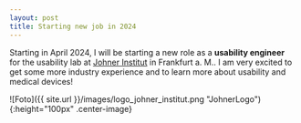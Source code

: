 ```yaml
---
layout: post
title: Starting new job in 2024
---
```

Starting in April 2024, I will be starting a new role as a **usability engineer** for the usability lab at [Johner Institut](https://www.johner-institut.de/) in Frankfurt a. M..
I am very excited to get some more industry experience and to learn more about usability and medical devices!

![Foto]({{ site.url }}/images/logo_johner_institut.png "JohnerLogo"){:height="100px" .center-image} 
